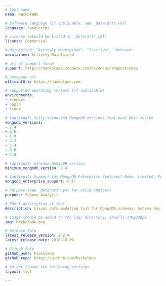 ```yaml
---
# Tool name
name: Hackolade

# Software language (if applicable, see _data/attr.yml)
language: JavaScript

# License (should be listed in _data/attr.yml)
license: Commercial

# Maintained: "Actively Maintained", "Inactive", "Unknown"
maintained: Actively Maintained

# url of support forum
support: https://hackolade.zendesk.com/hc/en-us/requests/new

# homepage url
officialUrl: https://hackolade.com

# supported operating systems (if applicable)
environments:
- windows
- apple
- linux

# (optional) fully supported MongoDB versions that have been tested
mongodb_versions:
- 2.4
- 2.6
- 3.0
- 3.2
- 3.4
- 3.6
- 4.0

# (optional) minimum MongoDB version
minimum_mongodb_version: 2.4

# (optional) Support for MongoDB Enterprise features? None, Limited, Full
mongodb_enterprise_support: Full

# Purpose (see _data/attr.yml for valid choices)
purpose: Schema Analysis

# Short description of tool
description: Visual data modeling tool for MongoDB schemas. Schema designer with ER Diagrams, reverse-engineering, generation of $jsonschema validator, documentation, and much more.

# image should be added to the img/ directory, ideally 370x200px
img: hackolade.png

# Release Info
latest_release_version: 2.2.4
latest_release_date: 2018-10-09

# Github Info
github_user: hackolade
github_repo: https://github.com/hackolade

# Do not change the following settings
layout: tool

---
```

